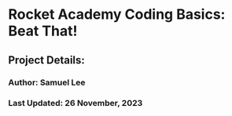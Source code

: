 # Rocket Academy Coding Basics: Beat That!

## Project Details:

### Author: Samuel Lee

### Last Updated: 26 November, 2023
